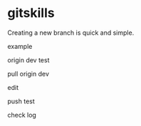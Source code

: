 # gitskills

Creating a new branch is quick and simple.

example

origin dev test

pull origin dev

edit

push test

check log
